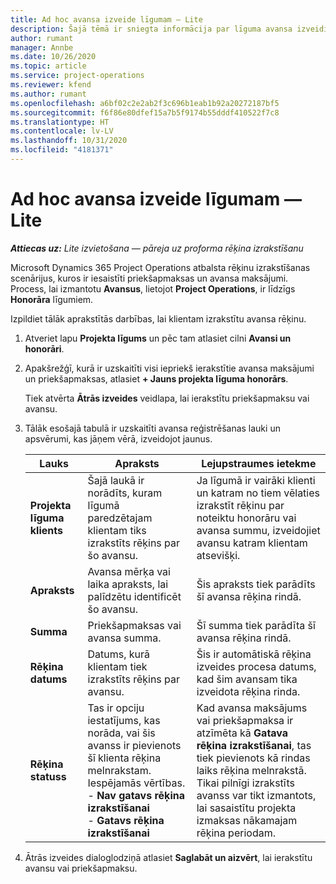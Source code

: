 ```yaml
---
title: Ad hoc avansa izveide līgumam — Lite
description: Šajā tēmā ir sniegta informācija par līguma avansa izveidi pēc nepieciešamības.
author: rumant
manager: Annbe
ms.date: 10/26/2020
ms.topic: article
ms.service: project-operations
ms.reviewer: kfend
ms.author: rumant
ms.openlocfilehash: a6bf02c2e2ab2f3c696b1eab1b92a20272187bf5
ms.sourcegitcommit: f6f86e80dfef15a7b5f9174b55dddf410522f7c8
ms.translationtype: HT
ms.contentlocale: lv-LV
ms.lasthandoff: 10/31/2020
ms.locfileid: "4181371"
---
```

# <a name="creating-an-ad-hoc-advance-on-a-contract---lite"></a>Ad hoc avansa izveide līgumam — Lite

_**Attiecas uz:** Lite izvietošana — pāreja uz proforma rēķina izrakstīšanu_

Microsoft Dynamics 365 Project Operations atbalsta rēķinu izrakstīšanas scenārijus, kuros ir iesaistīti priekšapmaksas un avansa maksājumi. Process, lai izmantotu **Avansus**, lietojot **Project Operations**, ir līdzīgs **Honorāra** līgumiem. 

Izpildiet tālāk aprakstītās darbības, lai klientam izrakstītu avansa rēķinu.

1. Atveriet lapu **Projekta līgums** un pēc tam atlasiet cilni **Avansi un honorāri**.
2. Apakšrežģī, kurā ir uzskaitīti visi iepriekš ierakstītie avansa maksājumi un priekšapmaksas, atlasiet **+ Jauns projekta līguma honorārs**. 

    Tiek atvērta **Ātrās izveides** veidlapa, lai ierakstītu priekšapmaksu vai avansu.
    
3. Tālāk esošajā tabulā ir uzskaitīti avansa reģistrēšanas lauki un apsvērumi, kas jāņem vērā, izveidojot jaunus.

    | Lauks | Apraksts | Lejupstraumes ietekme |
    | --- | --- | --- |
    | **Projekta līguma klients** | Šajā laukā ir norādīts, kuram līgumā paredzētajam klientam tiks izrakstīts rēķins par šo avansu. | Ja līgumā ir vairāki klienti un katram no tiem vēlaties izrakstīt rēķinu par noteiktu honorāru vai avansa summu, izveidojiet avansu katram klientam atsevišķi. |
    | **Apraksts** | Avansa mērķa vai laika apraksts, lai palīdzētu identificēt šo avansu. | Šis apraksts tiek parādīts šī avansa rēķina rindā. |
    | **Summa** | Priekšapmaksas vai avansa summa. | Šī summa tiek parādīta šī avansa rēķina rindā. |
    | **Rēķina datums** | Datums, kurā klientam tiek izrakstīts rēķins par avansu. | Šis ir automātiskā rēķina izveides procesa datums, kad šim avansam tika izveidota rēķina rinda. |
    | **Rēķina statuss** | Tas ir opciju iestatījums, kas norāda, vai šis avanss ir pievienots šī klienta rēķina melnrakstam. Iespējamās vērtības.</br>- **Nav gatavs rēķina izrakstīšanai**</br>- **Gatavs rēķina izrakstīšanai** | Kad avansa maksājums vai priekšapmaksa ir atzīmēta kā **Gatava rēķina izrakstīšanai**, tas tiek pievienots kā rindas laiks rēķina melnrakstā. Tikai pilnīgi izrakstīts avanss var tikt izmantots, lai sasaistītu projekta izmaksas nākamajam rēķina periodam. |

4. Ātrās izveides dialoglodziņā atlasiet **Saglabāt un aizvērt**, lai ierakstītu avansu vai priekšapmaksu.

